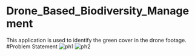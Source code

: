 # Drone_Based_Biodiversity_Management
This application is used to identify the green cover in the drone footage.
#Problem Statement
![ph1](https://user-images.githubusercontent.com/59703946/188270497-5ecc1c52-181e-4296-9967-d3077fbe833d.jpg)
![ph2](https://user-images.githubusercontent.com/59703946/188270498-dab15a1e-a368-4f27-bb2f-c6ae9fb8acc8.jpg)
